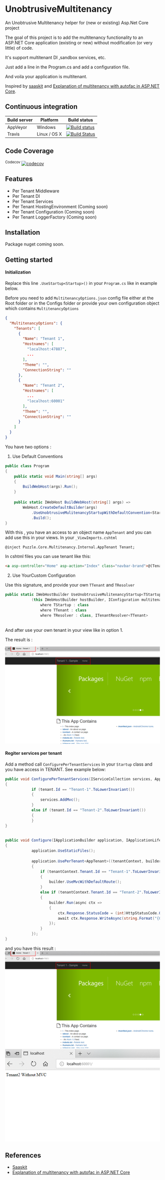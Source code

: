 # UnobtrusiveMultitenancy
An Unobtrusive Multitenancy helper for (new or existing) Asp.Net Core project


The goal of this project is to add the multitenancy functionality to an ASP.NET Core application (existing or new) without modification (or very little) of code.

It's support multitenant DI ,sandbox services, etc.

Just add a line in the Program.cs and add a configuration file.

And voila your application is multitenant.

Inspired by [saaskit](https://github.com/saaskit/saaskit) and [Explanation of  multitenancy with autofac in ASP.NET Core](https://stackoverflow.com/questions/38940241/autofac-multitenant-in-an-aspnet-core-application-does-not-seem-to-resolve-tenant).


## Continuous integration

| Build server                | Platform     | Build status                                                                                                                                                        |
|-----------------------------|--------------|---------------------------------------------------------------------------------------------------------------------------------------------------------------------|
| AppVeyor                    | Windows      | [![Build status](https://ci.appveyor.com/api/projects/status/u4fjn6pf3d17fokg?svg=true)](https://ci.appveyor.com/project/Courio-Dev/unobtrusivemultitenancy)                 | 
| Travis                      | Linux / OS X | [![Build Status](https://travis-ci.org/Courio-Dev/UnobtrusiveMultitenancy.svg?branch=master)](https://travis-ci.org/Courio-Dev/UnobtrusiveMultitenancy)                                           |

## Code Coverage

<sup>Codecov</sup> [![codecov](https://codecov.io/gh/Courio-Dev/UnobtrusiveMultitenancy/branch/master/graph/badge.svg)](https://codecov.io/gh/Courio-Dev/UnobtrusiveMultitenancy)



## Features

- Per Tenant Middleware
- Per Tenant DI
- Per Tenant Services
- Per Tenant HostingEnvironment (Coming soon)
- Per Tenant Configuration (Coming soon)
- Per Tenant LoggerFactory (Coming soon)

## Installation

Package nuget coming soon.

## Getting started

#### Initialization

Replace this line  ``` .UseStartup<Startup>() ```  in your ```Program.cs``` like in example below.

Before you need to add ```MultitenancyOptions.json```  config file either at the Root folder or in the Configs folder or provide your own configuration object which contains ```MultitenancyOptions```

``` json
{
  "MultitenancyOptions": {
    "Tenants": [
      {
        "Name": "Tenant 1",
        "Hostnames": [
          "localhost:47887",
          ...
        ],
        "Theme": "",
        "ConnectionString": ""
      },
      {
        "Name": "Tenant 2",
        "Hostnames": [
          ...
          "localhost:60001"
        ],
        "Theme": "",
        "ConnectionString": ""
      }
    ]
  }
}
``` 

You have two options :

1. Use Default Conventions

``` csharp
public class Program
{
    public static void Main(string[] args)
    {
        BuildWebHost(args).Run();
    }

    public static IWebHost BuildWebHost(string[] args) =>
        WebHost.CreateDefaultBuilder(args)
            .UseUnobtrusiveMulitenancyStartupWithDefaultConvention<Startup>()
            .Build();
}
```

With this , you have an access to an object name ```AppTenant``` and you can add use this in your views. In your ```_ViewImports.cshtml``` 
``` cshtml
@inject Puzzle.Core.Multitenancy.Internal.AppTenant Tenant;
```

In cshtml files you can use tenant like this:
``` html
<a asp-controller="Home" asp-action="Index" class="navbar-brand">@(Tenant?.Name ?? "")</a>
``` 

2. Use YourCustom Configuration
 
Use this signature, and provide your own ```TTenant``` and ```TResolver```
```csharp
public static IWebHostBuilder UseUnobtrusiveMulitenancyStartup<TStartup, TTenant, TResolver>
            (this IWebHostBuilder hostBuilder, IConfiguration multitenancyConfiguration = null)
                where TStartup : class
                where TTenant : class
                where TResolver : class, ITenantResolver<TTenant>
        
```

And after use your own tenant in your view like in option 1.

The result is :

![](screenshots/tenant1-withmvc.png)



#### Regiter services per tenant

Add a method call ```ConfigurePerTenantServices``` in your ```Startup``` class and you have access in TENANT.
See example below:

```csharp
public void ConfigurePerTenantServices(IServiceCollection services, AppTenant tenant)
{
            if (tenant.Id == "Tenant-1".ToLowerInvariant())
            {
                services.AddMvc();
            }
            else if (tenant.Id == "Tenant-2".ToLowerInvariant())
            {
            }
}
        
```


```csharp
public void Configure(IApplicationBuilder application, IApplicationLifetime appLifetime)
{
            application.UseStaticFiles();

            application.UsePerTenant<AppTenant>((tenantContext, builder) =>
            {
                if (tenantContext.Tenant.Id == "Tenant-1".ToLowerInvariant())
                {
                    builder.UseMvcWithDefaultRoute();
                }
                else if (tenantContext.Tenant.Id == "Tenant-2".ToLowerInvariant())
                {
                    builder.Run(async ctx =>
                    {
                        ctx.Response.StatusCode = (int)HttpStatusCode.OK;
                        await ctx.Response.WriteAsync(string.Format("{0} Without MVC", tenantContext.Tenant.Name));
                    });
                }
            });
}
```

and you have this result :
![](screenshots/tenant1-withmvc.png)
![](screenshots/tenant2-withoutmvc.png)

## References

- [Saaskit](https://github.com/saaskit/saaskit) 
- [Explanation of  multitenancy with autofac in ASP.NET Core](https://stackoverflow.com/questions/38940241/autofac-multitenant-in-an-aspnet-core-application-does-not-seem-to-resolve-tenan/38960122#38960122)
